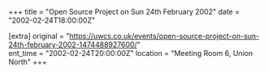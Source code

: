 +++
title = "Open Source Project on Sun 24th February 2002"
date = "2002-02-24T18:00:00Z"

[extra]
original = "https://uwcs.co.uk/events/open-source-project-on-sun-24th-february-2002-1474488927600/"    
ent_time = "2002-02-24T20:00:00Z"
location = "Meeting Room 6, Union North"
+++



